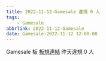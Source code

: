 ```yaml
---
title: 2022-11-12-Gamesale 違規 0 人
tags:
    - Gamesale
abbrlink: 2022-11-12-Gamesale
date: Gamesale-2022-11-12 12:00:00
---
```

Gamesale 板 [板規連結](https://www.ptt.cc/bbs/Gossiping/M.1637425085.A.07D.html)
昨天違規 0 人
